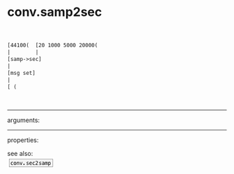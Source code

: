 # conv.samp2sec

```


[44100(  [20 1000 5000 20000(
|        |
[samp->sec]
|
[msg set]
|
[ (

            
```
---
arguments:


---
properties:


see also:<br>
![conv.sec2samp](img/object_conv.sec2samp.png)
